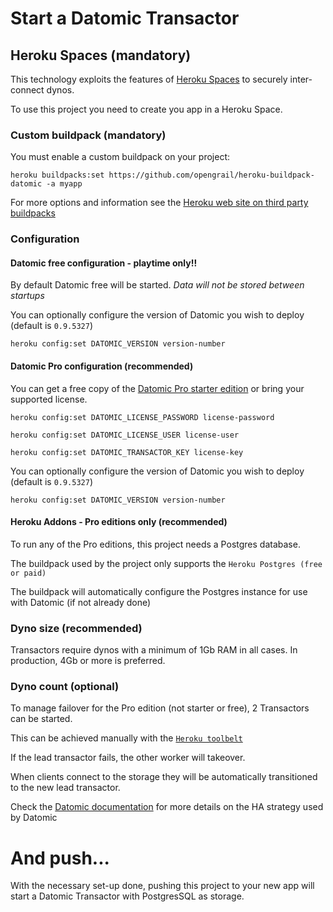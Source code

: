 # Start a Datomic Transactor

## Heroku Spaces (mandatory)

This technology exploits the features of [Heroku Spaces](https://www.heroku.com/private-spaces) to securely inter-connect dynos. 

To use this project you need to create you app in a Heroku Space.

### Custom buildpack (mandatory)

You must enable a custom buildpack on your project:

````heroku buildpacks:set https://github.com/opengrail/heroku-buildpack-datomic -a myapp````

For more options and information see the [Heroku web site on third party buildpacks](https://devcenter.heroku.com/articles/third-party-buildpacks#using-a-custom-buildpack)

### Configuration

#### Datomic free configuration - playtime only!!

By default Datomic free will be started. *Data will not be stored between startups*

You can optionally configure the version of Datomic you wish to deploy (default is `0.9.5327`)

````heroku config:set DATOMIC_VERSION version-number````

#### Datomic Pro configuration (recommended)

You can get a free copy of the [Datomic Pro starter edition](http://www.datomic.com/get-datomic.html) or bring your supported license.

````heroku config:set DATOMIC_LICENSE_PASSWORD license-password````

````heroku config:set DATOMIC_LICENSE_USER license-user````

````heroku config:set DATOMIC_TRANSACTOR_KEY license-key````

You can optionally configure the version of Datomic you wish to deploy (default is `0.9.5327`)

````heroku config:set DATOMIC_VERSION version-number````

#### Heroku Addons - Pro editions only (recommended)

To run any of the Pro editions, this project needs a Postgres database. 

The buildpack used by the project only supports the `Heroku Postgres (free or paid)`

The buildpack will automatically configure the Postgres instance for use with Datomic (if not already done) 

### Dyno size (recommended)

Transactors require dynos with a minimum of 1Gb RAM in all cases. In production, 4Gb or more is preferred.

### Dyno count (optional)

To manage failover for the Pro edition (not starter or free), 2 Transactors can be started. 

This can be achieved manually with the [`Heroku toolbelt`](https://devcenter.heroku.com/articles/procfile#scaling-a-process-type)

If the lead transactor fails, the other worker will takeover.

When clients connect to the storage they will be automatically transitioned to the new lead transactor.

Check the [Datomic documentation](http://docs.datomic.com/ha.html) for more details on the HA strategy used by Datomic 

# And push...

With the necessary set-up done, pushing this project to your new app will start a Datomic Transactor with PostgresSQL as storage.